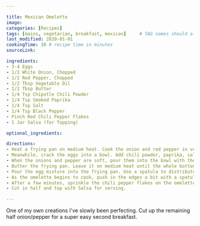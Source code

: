 ```yaml
---

title: Mexican Omelette
image:
categories: [Recipes]
tags: [mains, vegetarian, breakfast, mexican]     # TAG names should always be lowercase
last_modified: 2020-01-01
cookingTime: 30 # recipe time in minutes
sourceLink: 

ingredients:
- 3-4 Eggs
- 1/2 White Onion, Chopped
- 1/2 Red Pepper, Chopped
- 1/2 Tbsp Vegetable Oil
- 1/2 Tbsp Butter
- 1/4 Tsp Chipotle Chili Powder
- 1/4 Tsp Smoked Paprika
- 1/4 Tsp Salt
- 1/4 Tsp Black Pepper
- Pinch Red Chili Pepper Flakes
- 1 Jar Salsa (for Topping)

optional_ingredients:

directions:
- Heat a frying pan on medium heat. Cook the onion and red pepper in vegetable oil.
- Meanwhile, crack the eggs into a bowl. Add chili powder, paprika, salt and pepper. Stir the mixture with a fork until the yolks are broken up and the spices are evenly mixed in.
- When the onions and pepper are soft, pour them into the bowl with the eggs. Mix everything together with a fork.
- Butter the frying pan. Leave it on medium heat until the whole bottom is covered with melted butter. This is important to prevent the omelette from sticking. 
- Pour the egg mixture into the frying pan. Use a spatula to distribute it as evenly as possible over the whole pan.
- As the omelette begins to cook, push in the edges a bit with a spatula. Tip the frying pan so the uncooked egg flows to the edges.
- After a few minutes, sprinkle the chili pepper flakes on the omelette, and then fold it in half with a spatula. Press down on the folded omelette to help flatten it and cook for a few more minutes.
- Cut in half and top with Salsa for serving.

---
```


One of my own creations I've slowly been perfecting. Cut up the remaining half onion/pepper for a super easy second breakfast.